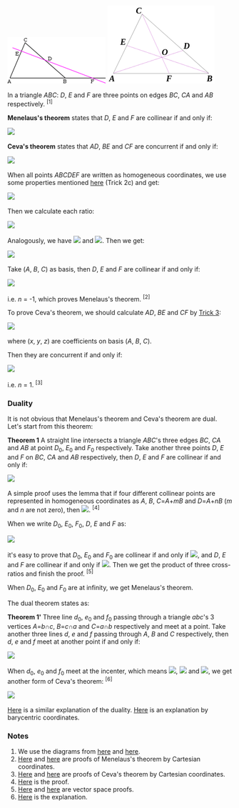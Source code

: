 <img src="diagrams/menelaus.png">

<img src="diagrams/ceva.png">

In a triangle *ABC*: *D*, *E* and *F* are three points on edges *BC*, *CA* and *AB* respectively. <sup>[1]</sup>

**Menelaus's theorem** states that *D*, *E* and *F* are collinear if and only if:

<img src="https://latex.codecogs.com/gif.latex?\frac{\overrightarrow{BD}}{\overrightarrow{CD}}\cdot\frac{\overrightarrow{CE}}{\overrightarrow{AE}}\cdot\frac{\overrightarrow{AF}}{\overrightarrow{BF}}=1">

**Ceva's theorem** states that *AD*, *BE* and *CF* are concurrent if and only if:

<img src="https://latex.codecogs.com/gif.latex?\frac{\overrightarrow{BD}}{\overrightarrow{CD}}\cdot\frac{\overrightarrow{CE}}{\overrightarrow{AE}}\cdot\frac{\overrightarrow{AF}}{\overrightarrow{BF}}=-1">

When all points *ABCDEF* are written as homogeneous coordinates, we use some properties mentioned [here](desargues.md#tricks) (Trick 2c) and get:

<img src="https://latex.codecogs.com/gif.latex?\begin{cases}D=B+C\\E=C+A\\F=A+nB\end{cases}">

Then we calculate each ratio:

<img src="https://latex.codecogs.com/gif.latex?\frac{\overrightarrow{BD}}{\overrightarrow{CD}}=\frac{\frac{x_\text{B}}{z_\text{B}}-\frac{x_\text{D}}{z_\text{D}}}{\frac{x_\text{C}}{z_\text{C}}-\frac{x_\text{D}}{z_\text{D}}}=\frac{\frac{x_\text{B}}{z_\text{B}}-\frac{x_\text{B}+x_\text{C}}{z_\text{B}+z_\text{C}}}{\frac{x_\text{C}}{z_\text{C}}-\frac{x_\text{B}+x_\text{C}}{z_\text{B}+z_\text{C}}}=\dots=-\frac{z_\text{C}}{z_\text{B}}">

Analogously, we have <img src="https://latex.codecogs.com/gif.latex?\overrightarrow{CE}/\overrightarrow{AE}=-z_\text{A}/z_\text{C}"> and <img src="https://latex.codecogs.com/gif.latex?\overrightarrow{AF}/\overrightarrow{BF}=-nz_\text{B}/z_\text{A}">. Then we get:

<img src="https://latex.codecogs.com/gif.latex?\frac{\overrightarrow{BD}}{\overrightarrow{CD}}\cdot\frac{\overrightarrow{CE}}{\overrightarrow{AE}}\cdot\frac{\overrightarrow{AF}}{\overrightarrow{BF}}=-n">

Take (*A*, *B*, *C*) as basis, then *D*, *E* and *F* are collinear if and only if:

<img src="https://latex.codecogs.com/gif.latex?\det\left[\begin{matrix}0&1&1\\1&0&1\\1&n&0\end{matrix}\right]=0">

i.e. *n* = -1, which proves Menelaus's theorem. <sup>[2]</sup>

To prove Ceva's theorem, we should calculate *AD*, *BE* and *CF* by [Trick 3](desargues.md#tricks):

<img src="https://latex.codecogs.com/gif.latex?\begin{cases}AD:-y+z=0\\BE:x-z=0\\CF:-nx+y=0\end{cases}">

where (*x*, *y*, *z*) are coefficients on basis (*A*, *B*, *C*).

Then they are concurrent if and only if:

<img src="https://latex.codecogs.com/gif.latex?\det\left[\begin{matrix}0&-1&1\\1&0&-1\\-n&1&0\end{matrix}\right]=0">

i.e. *n* = 1. <sup>[3]</sup>

### Duality

It is not obvious that Menelaus's theorem and Ceva's theorem are dual. Let's start from this theorem:

**Theorem 1** A straight line intersects a triangle *ABC*'s three edges *BC*, *CA* and *AB* at point *D*<sub>0</sub>, *E*<sub>0</sub> and *F*<sub>0</sub> respectively. Take another three points *D*, *E* and *F* on *BC*, *CA* and *AB* respectively, then *D*, *E* and *F* are collinear if and only if:

<img src="https://latex.codecogs.com/gif.latex?(B,C;D,D_0)\cdot(C,A;E,E_0)\cdot(A,B;F,F_0)=1">

A simple proof uses the lemma that if four different collinear points are represented in homogeneous coordinates as *A*, *B*, *C*=*A*+*mB* and *D*=*A*+*nB* (*m* and *n* are not zero), then <img src="https://latex.codecogs.com/gif.latex?(A,B;C,D)=m/n">. <sup>[4]</sup>

When we write *D*<sub>0</sub>, *E*<sub>0</sub>, *F*<sub>0</sub>, *D*, *E* and *F* as:

<img src="https://latex.codecogs.com/gif.latex?\begin{cases}D_0=B+kC\\E_0=C+mA\\F_0=A+nB\\D=B+pC\\E=C+qA\\F=A+rB\end{cases}">

it's easy to prove that *D*<sub>0</sub>, *E*<sub>0</sub> and *F*<sub>0</sub> are collinear if and only if <img src="https://latex.codecogs.com/gif.latex?kmn=-1">, and *D*, *E* and *F* are collinear if and only if <img src="https://latex.codecogs.com/gif.latex?pqr=-1">. Then we get the product of three cross-ratios and finish the proof. <sup>[5]</sup>

When *D*<sub>0</sub>, *E*<sub>0</sub> and *F*<sub>0</sub> are at infinity, we get Menelaus's theorem.

The dual theorem states as:

**Theorem 1'** Three line *d*<sub>0</sub>, *e*<sub>0</sub> and *f*<sub>0</sub> passing through a triangle *abc*'s 3 vertices *A*=*b*∩*c*, *B*=*c*∩*a* and *C*=*a*∩*b* respectively and meet at a point. Take another three lines *d*, *e* and *f* passing through *A*, *B* and *C* respectively, then *d*, *e* and *f* meet at another point if and only if:

<img src="https://latex.codecogs.com/gif.latex?(b,c;d,d_0)\cdot(c,a;e,e_0)\cdot(a,b;f,f_0)=1">

When *d*<sub>0</sub>, *e*<sub>0</sub> and *f*<sub>0</sub> meet at the incenter, which means <img src="https://latex.codecogs.com/gif.latex?\widehat{bd_0}=-\widehat{cd_0}">, <img src="https://latex.codecogs.com/gif.latex?\widehat{ce_0}=-\widehat{ae_0}"> and <img src="https://latex.codecogs.com/gif.latex?\widehat{af_0}=-\widehat{bf_0}">, we get another form of Ceva's theorem: <sup>[6]</sup>

<img src="https://latex.codecogs.com/gif.latex?\frac{\sin\widehat{bd}}{\sin\widehat{cd}}\cdot\frac{\sin\widehat{ce}}{\sin\widehat{ae}}\cdot\frac{\sin\widehat{af}}{\sin\widehat{bf}}=-1">

[Here](https://www.heldermann-verlag.de/jgg/jgg11/j11h1beni.pdf) is a similar explanation of the duality. [Here](https://staff.imsa.edu/~fogel/ModGeo/PDF/24%20Menelaus%20Ceva.pdf) is an explanation by barycentric coordinates.

### Notes

1. We use the diagrams from [here](https://en.wikipedia.org/wiki/Menelaus%27s_theorem) and [here](https://en.wikipedia.org/wiki/Ceva%27s_theorem).
2. [Here](projective/menelaus-c1.py) and [here](projective/menelaus-c2.py) are proofs of Menelaus's theorem by Cartesian coordinates.
3. [Here](projective/ceva-c1.py) and [here](projective/ceva-c2.py) are proofs of Ceva's theorem by Cartesian coordinates.
4. [Here](projective/cross-ratio.py) is the proof.
5. [Here](projective/menelaus-ceva-v1.py) and [here](projective/menelaus-ceva-v2.py) are vector space proofs.
6. [Here](https://www.cut-the-knot.org/triangle/TrigCeva.shtml) is the explanation.